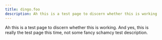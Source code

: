 ```yaml
---
title: dingo.foo
description: Ah this is a test page to discern whether this is working and this is a test description actually.
---
```


Ah this is a test page to discern whether this is working. And yes, this is really the test page this time, not some fancy schamcy test description. 